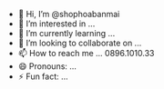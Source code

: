 - 👋 Hi, I’m @shophoabanmai
- 👀 I’m interested in ...
- 🌱 I’m currently learning ...
- 💞️ I’m looking to collaborate on ...
- 📫 How to reach me ... 0896.1010.33
- 😄 Pronouns: ...
- ⚡ Fun fact: ...

<!---
shophoabanmai/shophoabanmai is a ✨ special ✨ repository because its `README.md` (this file) appears on your GitHub profile.
You can click the Preview link to take a look at your changes.
--->
